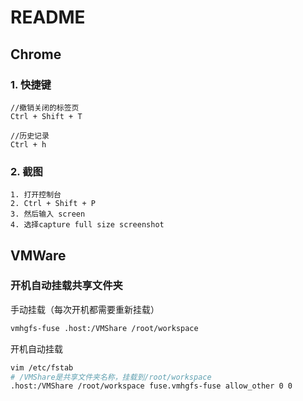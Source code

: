 # README



## Chrome

### 1. 快捷键

```
//撤销关闭的标签页
Ctrl + Shift + T

//历史记录
Ctrl + h
```

### 2. 截图

```
1. 打开控制台
2. Ctrl + Shift + P 
3. 然后输入 screen 
4. 选择capture full size screenshot
```



## VMWare

### 开机自动挂载共享文件夹

手动挂载（每次开机都需要重新挂载）

```bash
vmhgfs-fuse .host:/VMShare /root/workspace
```

开机自动挂载

```bash
vim /etc/fstab
# /VMShare是共享文件夹名称，挂载到/root/workspace
.host:/VMShare /root/workspace fuse.vmhgfs-fuse allow_other 0 0	
```





